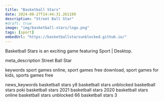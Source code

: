 ```yaml
---
title: "Basketball Stars"
date: 2024-08-27T14:44:31.261189
description: "Street Ball Star"
#draft: true
image: "img/basketball-stars/logo.png"
tags: [sport]
embedUrl: "https://basketballstarsunblocked.github.io/"
---
```


Basketball Stars is an exciting game featuring Sport | Desktop.

meta_description
Street Ball Star


keywords
sport games online, sport games free download, sport games for kids, sports games free


news_keywords
basketball stars y8 basketball stars unblocked basketball stars poki basketball stars 2021 basketball stars 2020 basketball stars online basketball stars unblocked 66 basketball stars 3
